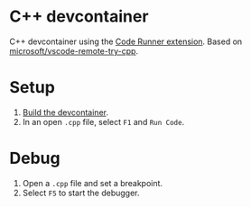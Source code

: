# C++ devcontainer

C++ devcontainer using the [Code Runner extension](https://marketplace.visualstudio.com/items?itemName=formulahendry.code-runner).  Based on [microsoft/vscode-remote-try-cpp](https://github.com/microsoft/vscode-remote-try-cpp).

# Setup
1. [Build the devcontainer](https://code.visualstudio.com/docs/remote/containers-tutorial).
1. In an open `.cpp` file, select `F1` and `Run Code`.

# Debug
1. Open a `.cpp` file and set a breakpoint.
1. Select `F5` to start the debugger.